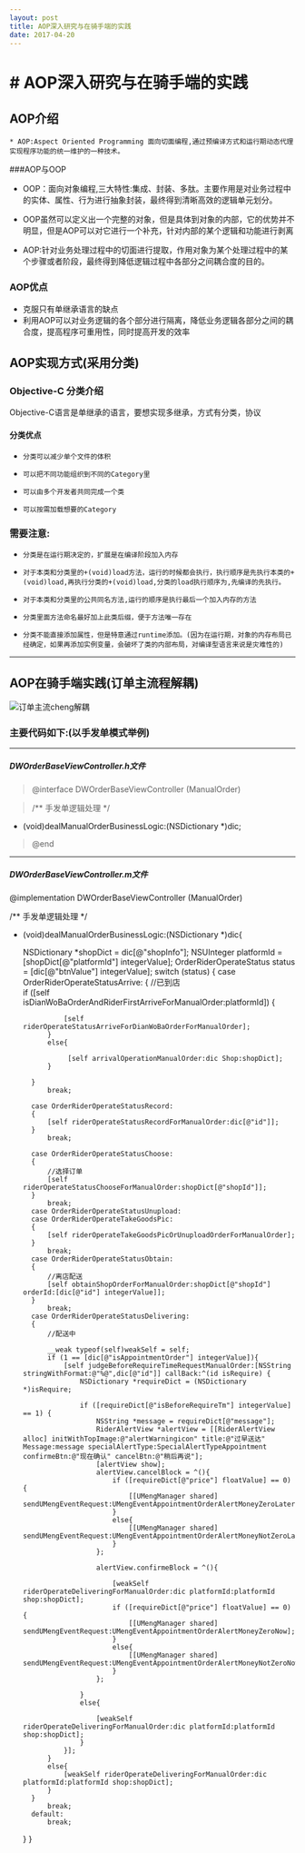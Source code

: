 ```yaml
---
layout: post
title: AOP深入研究与在骑手端的实践
date: 2017-04-20
---
```

# # AOP深入研究与在骑手端的实践

## AOP介绍
```
* AOP:Aspect Oriented Programming 面向切面编程,通过预编译方式和运行期动态代理实现程序功能的统一维护的一种技术。
```

###AOP与OOP

* OOP：面向对象编程,三大特性:集成、封装、多肽。主要作用是对业务过程中的实体、属性、行为进行抽象封装，最终得到清晰高效的逻辑单元划分。

* OOP虽然可以定义出一个完整的对象，但是具体到对象的内部，它的优势并不明显，但是AOP可以对它进行一个补充，针对内部的某个逻辑和功能进行剥离

* AOP:针对业务处理过程中的切面进行提取，作用对象为某个处理过程中的某个步骤或者阶段，最终得到降低逻辑过程中各部分之间耦合度的目的。 
 
### AOP优点
* 克服只有单继承语言的缺点
* 利用AOP可以对业务逻辑的各个部分进行隔离，降低业务逻辑各部分之间的耦合度，提高程序可重用性，同时提高开发的效率

## AOP实现方式(采用分类)
### Objective-C 分类介绍

Objective-C语言是单继承的语言，要想实现多继承，方式有分类，协议
#### 分类优点
*     分类可以减少单个文件的体积
*     可以把不同功能组织到不同的Category里
*     可以由多个开发者共同完成一个类
*     可以按需加载想要的Category

### 需要注意:
   
*     分类是在运行期决定的，扩展是在编译阶段加入内存
*     对于本类和分类里的+(void)load方法，运行的时候都会执行，执行顺序是先执行本类的+(void)load,再执行分类的+(void)load,分类的load执行顺序为,先编译的先执行。
*     对于本类和分类里的公共同名方法,运行的顺序是执行最后一个加入内存的方法
*     分类里面方法命名最好加上此类后缀，便于方法唯一存在
*     分类不能直接添加属性，但是特意通过runtime添加。(因为在运行期，对象的内存布局已经确定，如果再添加实例变量，会破坏了类的内部布局，对编译型语言来说是灾难性的)

-------

##  AOP在骑手端实践(订单主流程解耦)

![订单主流cheng解耦](media/14921526167972/%E8%AE%A2%E5%8D%95%E4%B8%BB%E6%B5%81%E8%BD%A6%E8%A7%A3%E8%80%A6.png)

### 主要代码如下:(以手发单模式举例)

-------

##### DWOrderBaseViewController.h文件

>@interface DWOrderBaseViewController (ManualOrder)

>/**
 手发单逻辑处理
 */
- (void)dealManualOrderBusinessLogic:(NSDictionary *)dic;

>@end

-------
##### DWOrderBaseViewController.m文件
@implementation DWOrderBaseViewController (ManualOrder)

/**
 手发单逻辑处理
 */
- (void)dealManualOrderBusinessLogic:(NSDictionary *)dic{
    
    NSDictionary *shopDict = dic[@"shopInfo"];
    NSUInteger platformId = [shopDict[@"platformId"] integerValue];
    OrderRiderOperateStatus status = [dic[@"btnValue"] integerValue];
    switch (status) {
        case OrderRiderOperateStatusArrive:
        {
            //已到店            
            if ([self isDianWoBaOrderAndRiderFirstArriveForManualOrder:platformId]) {
                
                [self riderOperateStatusArriveForDianWoBaOrderForManualOrder];
            }
            else{
                
                 [self arrivalOperationManualOrder:dic Shop:shopDict];
            }
            
        }
            break;
            
        case OrderRiderOperateStatusRecord:
        {
            [self riderOperateStatusRecordForManualOrder:dic[@"id"]];
        }
            break;
            
        case OrderRiderOperateStatusChoose:
        {
            //选择订单
            [self riderOperateStatusChooseForManualOrder:shopDict[@"shopId"]];
        }
            break;
        case OrderRiderOperateStatusUnupload:
        case OrderRiderOperateTakeGoodsPic:
        {
            [self riderOperateTakeGoodsPicOrUnuploadOrderForManualOrder];
        }
            break;
        case OrderRiderOperateStatusObtain:
        {
            //离店配送
            [self obtainShopOrderForManualOrder:shopDict[@"shopId"] orderId:[dic[@"id"] integerValue]];
        }
            break;
        case OrderRiderOperateStatusDelivering:
        {
            //配送中
            
            __weak typeof(self)weakSelf = self;
            if (1 == [dic[@"isAppointmentOrder"] integerValue]){
                [self judgeBeforeRequireTimeRequestManualOrder:[NSString stringWithFormat:@"%@",dic[@"id"]] callBack:^(id isRequire) {
                    NSDictionary *requireDict = (NSDictionary *)isRequire;
                    
                    if ([requireDict[@"isBeforeRequireTm"] integerValue] == 1) {
                        NSString *message = requireDict[@"message"];
                        RiderAlertView *alertView = [[RiderAlertView alloc] initWithTopImage:@"alertWarningicon" title:@"过早送达" Message:message specialAlertType:SpecialAlertTypeAppointment confirmeBtn:@"现在确认" cancelBtn:@"稍后再说"];
                        [alertView show];
                        alertView.cancelBlock = ^(){
                            if ([requireDict[@"price"] floatValue] == 0) {
                                [[UMengManager shared] sendUMengEventRequest:UMengEventAppointmentOrderAlertMoneyZeroLater];
                            }
                            else{
                                [[UMengManager shared] sendUMengEventRequest:UMengEventAppointmentOrderAlertMoneyNotZeroLater];
                            }
                        };
                        
                        alertView.confirmeBlock = ^(){
                            
                            [weakSelf riderOperateDeliveringForManualOrder:dic platformId:platformId shop:shopDict];
                            if ([requireDict[@"price"] floatValue] == 0) {
                                [[UMengManager shared] sendUMengEventRequest:UMengEventAppointmentOrderAlertMoneyZeroNow];
                            }
                            else{
                                [[UMengManager shared] sendUMengEventRequest:UMengEventAppointmentOrderAlertMoneyNotZeroNow];
                            }
                        };
                        
                    }
                    else{
                        
                        [weakSelf riderOperateDeliveringForManualOrder:dic platformId:platformId shop:shopDict];
                    }
                }];
            }
            else{
                [weakSelf riderOperateDeliveringForManualOrder:dic platformId:platformId shop:shopDict];
            }
        }
            break;
        default:
            break;
    }
}


